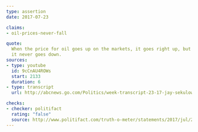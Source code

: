 ```yaml
---
type: assertion
date: 2017-07-23

claims:
- oil-prices-never-fall

quote:
  When the price for oil goes up on the markets, it goes right up, but
  it never goes down.
sources:
- type: youtube
  id: 9cCnAU4ROWs
  start: 2133
  duration: 6
- type: transcript
  url: http://abcnews.go.com/Politics/week-transcript-23-17-jay-sekulow-sarah-huckabee/story?id=48791003

checks:
- checker: politifact
  rating: "false"
  source: http://www.politifact.com/truth-o-meter/statements/2017/jul/25/charles-schumer/yes-chuck-schumer-oil-prices-do-fall/
---
```

